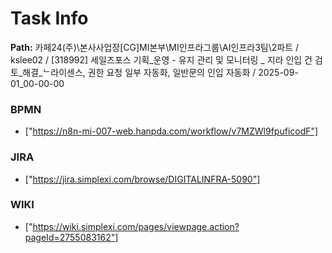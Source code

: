 # Task Info

**Path:** 카페24(주)\본사사업장\[CG]MI본부\MI인프라그룹\AI인프라3팀\2파트 / kslee02 / [318992] 세일즈포스 기획_운영 - 유지 관리 및 모니터링 _ 지라 인입 건 검토_해결_ᄂ라이센스, 권한 요청 일부 자동화, 일반문의 인입 자동화 / 2025-09-01_00-00-00

### BPMN
- ["https://n8n-mi-007-web.hanpda.com/workflow/v7MZWl9fpuficodF"]

### JIRA
- ["https://jira.simplexi.com/browse/DIGITALINFRA-5090"]

### WIKI
- ["https://wiki.simplexi.com/pages/viewpage.action?pageId=2755083162"]


